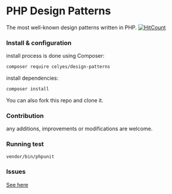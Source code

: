 # PHP Design Patterns

The most well-known design patterns written in PHP. [![HitCount](http://hits.dwyl.com/celyes/design-patterns-php.svg)](http://hits.dwyl.com/celyes/design-patterns-php)

### Install & configuration

install process is done using Composer:

```bash
composer require celyes/design-patterns
```

install dependencies:

```bash
composer install
```

You can also fork this repo and clone it.

### Contribution

any additions, improvements or modifications are welcome.

### Running test

```bash
vendor/bin/phpunit
```

### Issues

[See here](https://github.com/celyes/design-patterns-php/issues) 